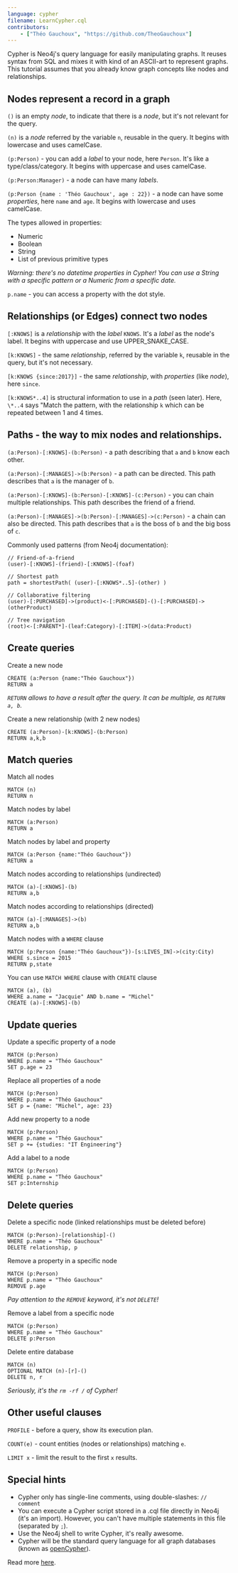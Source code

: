 ```yaml
---
language: cypher
filename: LearnCypher.cql
contributors:
    - ["Théo Gauchoux", "https://github.com/TheoGauchoux"]
---
```


Cypher is Neo4j's query language for easily manipulating graphs.
It reuses syntax from SQL and mixes it with kind of an ASCII-art to represent graphs.
This tutorial assumes that you already know graph concepts like nodes and relationships.

## Nodes represent a record in a graph

`()` is an empty *node*, to indicate that there is a *node*, but it's not relevant for the query.

`(n)` is a *node* referred by the variable `n`, reusable in the query. It begins with lowercase and uses camelCase.

`(p:Person)` - you can add a *label* to your node, here `Person`. It's like a type/class/category. It begins with uppercase and uses camelCase.

`(p:Person:Manager)` - a node can have many *labels*.

`(p:Person {name : 'Théo Gauchoux', age : 22})` - a node can have some *properties*, here `name` and `age`. It begins with lowercase and uses camelCase.

The types allowed in properties:

- Numeric
- Boolean
- String
- List of previous primitive types

*Warning: there's no datetime properties in Cypher! You can use a String with a specific pattern or a Numeric from a specific date.*

`p.name` - you can access a property with the dot style.

## Relationships (or Edges) connect two nodes

`[:KNOWS]` is a *relationship* with the *label* `KNOWS`. It's a *label* as the node's label. It begins with uppercase and use UPPER\_SNAKE\_CASE.

`[k:KNOWS]` - the same *relationship*, referred by the variable `k`, reusable in the query, but it's not necessary.

`[k:KNOWS {since:2017}]` - the same *relationship*, with *properties* (like *node*), here `since`.

`[k:KNOWS*..4]` is structural information to use in a *path* (seen later). Here, `\*..4` says "Match the pattern, with the relationship `k` which can be repeated between 1 and 4 times.

## Paths - the way to mix nodes and relationships.

`(a:Person)-[:KNOWS]-(b:Person)` - a path describing that `a` and `b` know each other.

`(a:Person)-[:MANAGES]->(b:Person)` - a path can be directed. This path describes that `a` is the manager of `b`.

`(a:Person)-[:KNOWS]-(b:Person)-[:KNOWS]-(c:Person)` - you can chain multiple relationships. This path describes the friend of a friend.

`(a:Person)-[:MANAGES]->(b:Person)-[:MANAGES]->(c:Person)` - a chain can also be directed. This path describes that `a` is the boss of `b` and the big boss of `c`.

Commonly used patterns (from Neo4j documentation):

```cypher
// Friend-of-a-friend
(user)-[:KNOWS]-(friend)-[:KNOWS]-(foaf)

// Shortest path
path = shortestPath( (user)-[:KNOWS*..5]-(other) )

// Collaborative filtering
(user)-[:PURCHASED]->(product)<-[:PURCHASED]-()-[:PURCHASED]->(otherProduct)

// Tree navigation
(root)<-[:PARENT*]-(leaf:Category)-[:ITEM]->(data:Product)
```

## Create queries

Create a new node

```cypher
CREATE (a:Person {name:"Théo Gauchoux"})
RETURN a
```

*`RETURN` allows to have a result after the query. It can be multiple, as `RETURN a, b`.*

Create a new relationship (with 2 new nodes)

```cypher
CREATE (a:Person)-[k:KNOWS]-(b:Person)
RETURN a,k,b
```

## Match queries

Match all nodes

```cypher
MATCH (n)
RETURN n
```

Match nodes by label

```cypher
MATCH (a:Person)
RETURN a
```

Match nodes by label and property

```cypher
MATCH (a:Person {name:"Théo Gauchoux"})
RETURN a
```

Match nodes according to relationships (undirected)

```cypher
MATCH (a)-[:KNOWS]-(b)
RETURN a,b
```

Match nodes according to relationships (directed)

```cypher
MATCH (a)-[:MANAGES]->(b)
RETURN a,b
```

Match nodes with a `WHERE` clause

```cypher
MATCH (p:Person {name:"Théo Gauchoux"})-[s:LIVES_IN]->(city:City)
WHERE s.since = 2015
RETURN p,state
```

You can use `MATCH WHERE` clause with `CREATE` clause

```cypher
MATCH (a), (b)
WHERE a.name = "Jacquie" AND b.name = "Michel"
CREATE (a)-[:KNOWS]-(b)
```

## Update queries

Update a specific property of a node

```cypher
MATCH (p:Person)
WHERE p.name = "Théo Gauchoux"
SET p.age = 23
```

Replace all properties of a node

```cypher
MATCH (p:Person)
WHERE p.name = "Théo Gauchoux"
SET p = {name: "Michel", age: 23}
```

Add new property to a node

```cypher
MATCH (p:Person)
WHERE p.name = "Théo Gauchoux"
SET p += {studies: "IT Engineering"}
```

Add a label to a node

```cypher
MATCH (p:Person)
WHERE p.name = "Théo Gauchoux"
SET p:Internship
```

## Delete queries

Delete a specific node (linked relationships must be deleted before)

```cypher
MATCH (p:Person)-[relationship]-()
WHERE p.name = "Théo Gauchoux"
DELETE relationship, p
```

Remove a property in a specific node

```cypher
MATCH (p:Person)
WHERE p.name = "Théo Gauchoux"
REMOVE p.age
```

*Pay attention to the `REMOVE` keyword, it's not `DELETE`!*

Remove a label from a specific node

```cypher
MATCH (p:Person)
WHERE p.name = "Théo Gauchoux"
DELETE p:Person
```

Delete entire database

```cypher
MATCH (n)
OPTIONAL MATCH (n)-[r]-()
DELETE n, r
```

*Seriously, it's the `rm -rf /` of Cypher!*

## Other useful clauses

`PROFILE` - before a query, show its execution plan.

`COUNT(e)` - count entities (nodes or relationships) matching `e`.

`LIMIT x` - limit the result to the first `x` results.

## Special hints

- Cypher only has single-line comments, using double-slashes: `// comment`
- You can execute a Cypher script stored in a .cql file directly in Neo4j (it's an import). However, you can't have multiple statements in this file (separated by `;`).
- Use the Neo4j shell to write Cypher, it's really awesome.
- Cypher will be the standard query language for all graph databases (known as [openCypher](https://opencypher.org/)).

Read more [here](https://neo4j.com/developer/cypher-query-language/).

